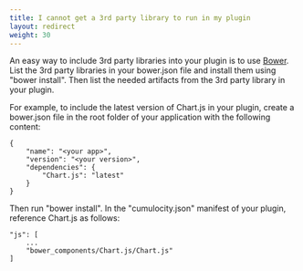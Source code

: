 ```yaml
---
title: I cannot get a 3rd party library to run in my plugin
layout: redirect
weight: 30
---
```


An easy way to include 3rd party libraries into your plugin is to use [Bower](http://bower.io). List the 3rd party libraries in your bower.json file and install them using "bower install". Then list the needed artifacts from the 3rd party library in your plugin.

For example, to include the latest version of Chart.js in your plugin, create a bower.json file in the root folder of your application with the following content:

	{
		"name": "<your app>",
		"version": "<your version>",
		"dependencies": {
    		"Chart.js": "latest"
		}
	}

Then run "bower install". In the "cumulocity.json" manifest of your plugin, reference Chart.js as follows:

	"js": [
		...
		"bower_components/Chart.js/Chart.js"
	]
